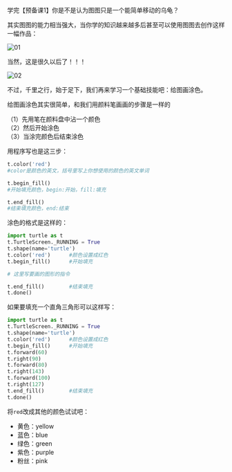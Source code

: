 ﻿

学完【预备课1】你是不是认为图图只是一个能简单移动的乌龟？

其实图图的能力相当强大，当你学的知识越来越多后甚至可以使用图图去创作这样一幅作品：

![01](https://img-blog.csdnimg.cn/20210310105829391.png)

当然，这是很久以后了！！！

![02](https://img-blog.csdnimg.cn/20210709134335818.png)


不过，千里之行，始于足下，我们再来学习一个基础技能吧：给图画涂色。

给图画涂色其实很简单，和我们用颜料笔画画的步骤是一样的

（1）先用笔在颜料盘中沾一个颜色<br>
（2）然后开始涂色<br>
（3）当涂完颜色后结束涂色

用程序写也是这三步：

```python
t.color('red')        
#color是颜色的英文，括号里写上你想使用的颜色的英文单词

t.begin_fill()         
#开始填充颜色，begin:开始，fill:填充

t.end_fill()
#结束填充颜色，end:结束
```

涂色的格式是这样的：

```python
import turtle as t
t.TurtleScreen._RUNNING = True
t.shape(name='turtle')
t.color('red')      #颜色设置成红色
t.begin_fill()      #开始填充

# 这里写要画的图形的指令

t.end_fill()        #结束填充
t.done()
```
如果要填充一个直角三角形可以这样写：

```python
import turtle as t
t.TurtleScreen._RUNNING = True
t.shape(name='turtle')
t.color('red')      #颜色设置成红色
t.begin_fill()      #开始填充
t.forward(60)       
t.right(90)
t.forward(80)
t.right(143)
t.forward(100)
t.right(127)
t.end_fill()        #结束填充
t.done()
```
将`red`改成其他的颜色试试吧：

- 黄色：yellow
- 蓝色：blue
- 绿色：green
- 紫色：purple
- 粉丝：pink



